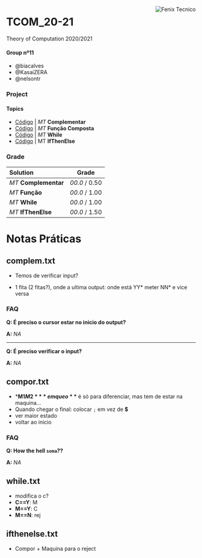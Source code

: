 <a href="http://fenix.tecnico.ulisboa.pt"><img align="right" src="https://fenix.tecnico.ulisboa.pt/api/bennu-portal/configuration/logo" alt="Fenix Tecnico"></a>

# TCOM_20-21

Theory of Computation 2020/2021

#### Group nº11
- @biacalves
- @KasaiZERA
- @nelsontr

### Project

#### Topics
- [Código](complem.txt) | *MT* **Complementar**
- [Código](compor.txt) | *MT* **Função Composta**
- [Código](while.txt) | *MT* **While**
- [Código](ifthenelse.txt) | MT **IfThenElse**

### Grade
| Solution          | Grade 		  |
| :-----------------| :-----------------: |
| *MT* **Complementar** | *00.0* / 0.50 |
| *MT* **Função** | *00.0* / 1.00 |
|	*MT* **While**	| *00.0* / 1.00  |
|	*MT* **IfThenElse** | *00.0* / 1.50  |



# Notas Práticas

## complem.txt

- Temos de verificar input?

- 1 fita (2 fitas?), onde a ultima output: onde está YY* meter NN* e vice versa

### FAQ

**Q: É preciso o cursor estar no inicio do output?**

**A:** *NA*

---

**Q: É preciso verificar o input?**

**A:** *NA*



## compor.txt

- ***M1$M2*** em que o **$** é só para diferenciar, mas tem de estar na maquina...
- Quando chegar o final:  colocar `;` em vez de **$**
- ver maior estado
- voltar ao inicio

### FAQ

**Q: How the hell `soma`??**

**A:** *NA*



## while.txt

- modifica o c?
- **C==Y**: M
- **M==Y**: C
- **M==N**: rej

## ifthenelse.txt

- Compor + Maquina para o reject